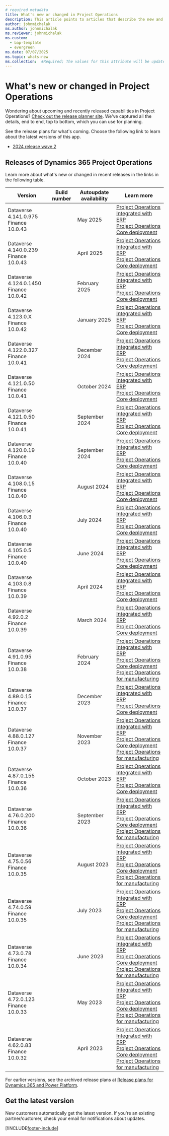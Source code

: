 ```yaml
---
# required metadata
title: What's new or changed in Project Operations
description: This article points to articles that describe the new and changed features in each release of Project Operations.
author: johnmichalak
ms.author: johnmichalak
ms.reviewer: johnmichalak
ms.custom: 
  - bap-template
  - evergreen
ms.date: 07/07/2025
ms.topic: whats-new
ms.collection:  #Required; The values for this attribute will be updated over time. For now, leave this value blank.
---
```


# What's new or changed in Project Operations

Wondering about upcoming and recently released capabilities in Project Operations? [Check out the release planner site](https://experience.dynamics.com/releaseplans/?app=Project+Operations). We've captured all the details, end to end, top to bottom, which you can use for planning.  

See the release plans for what's coming. Choose the following link to learn about the latest versions of this app.

- [2024 release wave 2](/dynamics365/release-plan/2024wave2/finance-supply-chain/dynamics365-project-operations/)  

## Releases of Dynamics 365 Project Operations

Learn more about what's new or changed in recent releases in the links in the following table.

| Version | Build number | Autoupdate availability | Learn more |
|---------|--------------|---------------|-------------|
| Dataverse 4.141.0.975 </br> Finance 10.0.43 |    | May 2025    | [Project Operations Integrated with ERP](whats-new-may-2025-resource-based.md) </br> [Project Operations Core deployment](../pro/whats-new/whats-new-may-2025-lite.md) |
| Dataverse 4.140.0.239 </br> Finance 10.0.43 |    | April 2025    | [Project Operations Integrated with ERP](whats-new-apr-2025-resource-based.md) </br> [Project Operations Core deployment](../pro/whats-new/whats-new-apr-2025-lite.md) |
| Dataverse 4.124.0.1450 </br> Finance 10.0.42 |    | February 2025    | [Project Operations Integrated with ERP](whats-new-feb-2025-resource-based.md) </br> [Project Operations Core deployment](../pro/whats-new/whats-new-feb-2025-lite.md) |
| Dataverse 4.123.0.X </br> Finance 10.0.42 |    | January 2025    | [Project Operations Integrated with ERP](whats-new-jan-2025-resource-based.md) </br> [Project Operations Core deployment](../pro/whats-new/whats-new-jan-2025-lite.md) |
| Dataverse 4.122.0.327 </br> Finance 10.0.41 |    | December 2024    | [Project Operations Integrated with ERP](whats-new-dec-2024-resource-based.md) </br> [Project Operations Core deployment](../pro/whats-new/whats-new-dec-2024-lite.md) |
| Dataverse 4.121.0.50 </br> Finance 10.0.41 |    | October 2024    | [Project Operations Integrated with ERP](whats-new-sep-2024-resource-based.md) </br> [Project Operations Core deployment](../pro/whats-new/whats-new-sep-2024-lite.md) |
| Dataverse 4.121.0.50 </br> Finance 10.0.41 |    | September 2024    | [Project Operations Integrated with ERP](whats-new-oct-2024-resource-based.md) </br> [Project Operations Core deployment](../pro/whats-new/whats-new-oct-2024-lite.md) |
| Dataverse 4.120.0.19 </br> Finance 10.0.40 |    | September 2024    | [Project Operations Integrated with ERP](whats-new-sep-2024-resource-based.md) </br> [Project Operations Core deployment](../pro/whats-new/whats-new-sep-2024-lite.md) |
| Dataverse 4.108.0.15 </br> Finance 10.0.40 |    | August 2024    | [Project Operations Integrated with ERP](whats-new-aug-2024-resource-based.md) </br> [Project Operations Core deployment](../pro/whats-new/whats-new-aug-2024-lite.md) |
| Dataverse 4.106.0.3 </br> Finance 10.0.40 |    | July 2024    | [Project Operations Integrated with ERP](whats-new-july-2024-resource-based.md) </br> [Project Operations Core deployment](../pro/whats-new/whats-new-july-2024-lite.md) |
| Dataverse 4.105.0.5 </br> Finance 10.0.40 |    | June 2024    | [Project Operations Integrated with ERP](whats-new-june-2024-resource-based.md) </br> [Project Operations Core deployment](../pro/whats-new/whats-new-june-2024-lite.md) |
| Dataverse 4.103.0.8 </br> Finance 10.0.39 |    | April 2024    | [Project Operations Integrated with ERP](whats-new-apr-2024-resource-based.md) </br> [Project Operations Core deployment](../pro/whats-new/whats-new-apr-2024-lite.md) |
| Dataverse 4.92.0.2 </br> Finance 10.0.39 |    | March 2024    | [Project Operations Integrated with ERP](whats-new-mar-2024-resource-based.md) </br> [Project Operations Core deployment](../pro/whats-new/whats-new-mar-2024-lite.md) |
| Dataverse 4.91.0.95 </br> Finance 10.0.38 |    | February 2024    | [Project Operations Integrated with ERP](whats-new-feb-2024-resource-based.md) </br> [Project Operations Core deployment](../pro/whats-new/whats-new-feb-2024-lite.md) </br> [Project Operations for manufacturing](../prod-pma/whats-new/whats-new-feb-2024-stocked.md)|
| Dataverse 4.89.0.15 </br> Finance 10.0.37 |    | December 2023    | [Project Operations Integrated with ERP](whats-new-dec-2023-resource-based.md) </br> [Project Operations Core deployment](../pro/whats-new/whats-new-dec-2023-lite.md) |
| Dataverse 4.88.0.127 </br> Finance 10.0.37 |    | November 2023    | [Project Operations Integrated with ERP](whats-new-nov-2023-resource-based.md) </br> [Project Operations Core deployment](../pro/whats-new/whats-new-nov-2023-lite.md) </br> [Project Operations for manufacturing](../prod-pma/whats-new/whats-new-nov-2023-stocked.md)|
| Dataverse 4.87.0.155 </br> Finance 10.0.36 |    | October 2023    | [Project Operations Integrated with ERP](whats-new-oct-2023-resource-based.md) </br> [Project Operations Core deployment](../pro/whats-new/whats-new-oct-2023-lite.md) |
| Dataverse 4.76.0.200 </br> Finance 10.0.36 |     | September 2023    | [Project Operations Integrated with ERP](whats-new-sept-2023-resource-based.md) </br> [Project Operations Core deployment](../pro/whats-new/whats-new-sept-2023-lite.md)  </br> [Project Operations for manufacturing](../prod-pma/whats-new/whats-new-sept-2023-stocked.md)|
| Dataverse 4.75.0.56 </br> Finance 10.0.35 |     | August 2023    | [Project Operations Integrated with ERP](whats-new-aug-2023-resource-based.md) </br> [Project Operations Core deployment](../pro/whats-new/whats-new-aug-2023-lite.md)  </br> [Project Operations for manufacturing](../prod-pma/whats-new/whats-new-aug-2023-stocked.md)|
| Dataverse 4.74.0.59 </br> Finance 10.0.35 |     | July 2023    | [Project Operations Integrated with ERP](whats-new-jul-2023-resource-based.md) </br> [Project Operations Core deployment](../pro/whats-new/whats-new-jul-2023-lite.md)  </br> [Project Operations for manufacturing](../prod-pma/whats-new/whats-new-jun-2023-stocked.md)|
| Dataverse 4.73.0.78 </br> Finance 10.0.34 |     | June 2023    | [Project Operations Integrated with ERP](whats-new-may-2023-resource-based.md) </br> [Project Operations Core deployment](../pro/whats-new/whats-new-may-2023-lite.md)  </br> [Project Operations for manufacturing](../prod-pma/whats-new/whats-new-may-2023-stocked.md)|
| Dataverse 4.72.0.123 </br> Finance 10.0.33  |               | May 2023 |  [Project Operations Integrated with ERP](whats-new-jun-2023-resource-based.md) </br> [Project Operations Core deployment](../pro/whats-new/whats-new-jun-2023-lite.md)  </br> [Project Operations for manufacturing](../prod-pma/whats-new/whats-new-jun-2023-stocked.md)|
| Dataverse 4.62.0.83 </br> Finance 10.0.32  |               | April 2023 |  [Project Operations Integrated with ERP](whats-new-apr-2023-resource-based.md) </br> [Project Operations Core deployment](../pro/whats-new/whats-new-apr-2023-lite.md)  </br> [Project Operations for manufacturing](../prod-pma/whats-new/whats-new-apr-2023-stocked.md)|

For earlier versions, see the archived release plans at [Release plans for Dynamics 365 and Power Platform](/dynamics365/release-plans/archived-plans).  
## Get the latest version

New customers automatically get the latest version. If you're an existing partner/customer, check your email for notifications about updates. 

[!INCLUDE[footer-include](../includes/footer-banner.md)]
